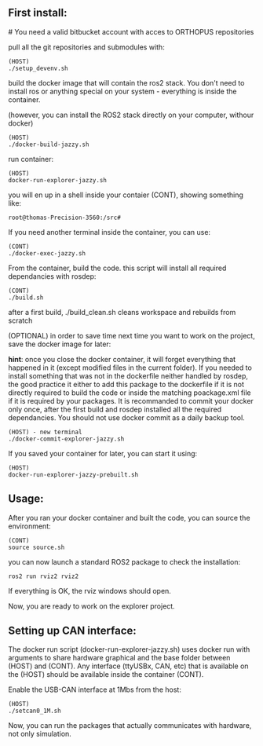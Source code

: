
## First install:

# You need a valid bitbucket account with acces to ORTHOPUS repositories


pull all the git repositories and submodules with:
```
(HOST)
./setup_devenv.sh
```

build the docker image that will contain the ros2 stack. You don't need to install ros or anything special on your system - everything is inside the container.

(however, you can install the ROS2 stack directly on your computer, withour docker)
```
(HOST)
./docker-build-jazzy.sh
```

run container:
```
(HOST)
docker-run-explorer-jazzy.sh
```
you will en up in a shell inside your contaier (CONT), showing something like:

```
root@thomas-Precision-3560:/src#
```

If you need another terminal inside the container, you can use:

```
(CONT)
./docker-exec-jazzy.sh
```

From the container, build the code. this script will install all required dependancies with rosdep:

```
(CONT)
./build.sh
```
after a first build, ./build_clean.sh cleans workspace and rebuilds from scratch


(OPTIONAL) in order to save time next time you want to work on the project, save the docker image for later:

**hint**: once you close the docker container, it will forget everything that happened in it (except modified files in the current folder). If you needed to install something that was not in the dockerfile neither handled by rosdep, the good practice it either to add this package to the dockerfile if it is not directly required to build the code or inside the matching poackage.xml file if it is required by your packages.
It is recommanded to commit your docker only once, after the first build and rosdep installed all the required dependancies. You should not use docker commit as a daily backup tool.

```
(HOST) - new terminal
./docker-commit-explorer-jazzy.sh
```

If you saved your container for later, you can start it using:

```
(HOST)
docker-run-explorer-jazzy-prebuilt.sh
```

## Usage:

After you ran your docker container and built the code, you can source the environment:

```
(CONT)
source source.sh
```

you can now launch a standard ROS2 package to check the installation:

```
ros2 run rviz2 rviz2
```
If everything is OK, the rviz windows should open.

Now, you are ready to work on the explorer project.

## Setting up CAN interface:

The docker run script (docker-run-explorer-jazzy.sh) uses docker run with arguments to share hardware graphical and the base folder between (HOST) and (CONT). Any interface (ttyUSBx, CAN, etc) that is available on the (HOST) should be available inside the container (CONT).

Enable the USB-CAN interface at 1Mbs from the host:

```
(HOST)
./setcan0_1M.sh
```
Now, you can run the packages that actually communicates with hardware, not only simulation.